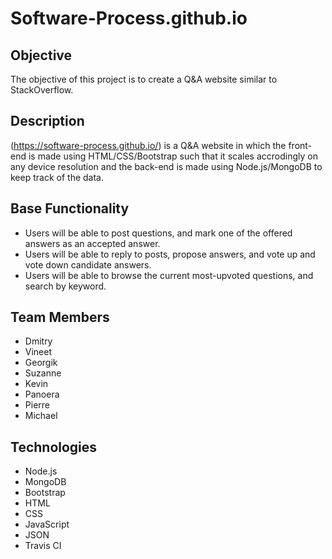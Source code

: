 # Software-Process.github.io
## Objective
The objective of this project is to create a Q&A website similar to StackOverflow.

## Description
(https://software-process.github.io/) is a Q&A website in which the front-end is made using HTML/CSS/Bootstrap such that it scales accrodingly on any device resolution and the back-end is made using Node.js/MongoDB to keep track of the data.

## Base Functionality
* Users will be able to post questions, and mark one of the offered answers as an accepted answer.
* Users will be able to reply to posts, propose answers, and vote up and vote down candidate answers.
* Users will be able to browse the current most-upvoted questions, and search by keyword. 

## Team Members
* Dmitry
* Vineet
* Georgik
* Suzanne
* Kevin 
* Panoera
* Pierre
* Michael

## Technologies
* Node.js
* MongoDB
* Bootstrap
* HTML
* CSS
* JavaScript
* JSON
* Travis CI
